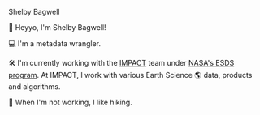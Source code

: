 Shelby Bagwell

👋  Heyyo, I'm Shelby Bagwell!

💻  I'm a metadata wrangler.

🛠️  I'm currently working with the [IMPACT](https://impact.earthdata.nasa.gov/) team under [NASA's ESDS program](https://earthdata.nasa.gov/esds).
At IMPACT, I work with various Earth Science 🌎 data, products and algorithms.

🎨  When I'm not working, I like hiking.